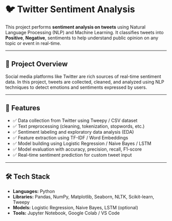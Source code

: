 # 🐦 Twitter Sentiment Analysis

This project performs **sentiment analysis on tweets** using Natural Language Processing (NLP) and Machine Learning. It classifies tweets into **Positive**, **Negative**, sentiments to help understand public opinion on any topic or event in real-time.

---

## 📌 Project Overview

Social media platforms like Twitter are rich sources of real-time sentiment data. In this project, tweets are collected, cleaned, and analyzed using NLP techniques to detect emotions and sentiments expressed by users.

---

## 🚀 Features

- ✅ Data collection from Twitter using Tweepy / CSV dataset
- ✅ Text preprocessing (cleaning, tokenization, stopwords, etc.)
- ✅ Sentiment labeling and exploratory data analysis (EDA)
- ✅ Feature extraction using TF-IDF / Word Embeddings
- ✅ Model building using Logistic Regression / Naive Bayes / LSTM
- ✅ Model evaluation with accuracy, precision, recall, F1-score
- ✅ Real-time sentiment prediction for custom tweet input

---

## 🛠️ Tech Stack

- **Languages:** Python
- **Libraries:** Pandas, NumPy, Matplotlib, Seaborn, NLTK, Scikit-learn, Tweepy
- **Models:** Logistic Regression, Naive Bayes, LSTM (optional)
- **Tools:** Jupyter Notebook, Google Colab / VS Code
